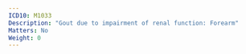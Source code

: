 ```yaml
---
ICD10: M1033
Description: "Gout due to impairment of renal function: Forearm"
Matters: No
Weight: 0
---
```

